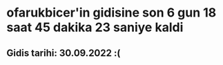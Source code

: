 # ofarukbicer'in gidisine son 6 gun 18 saat 45 dakika 23 saniye kaldi

## Gidis tarihi: 30.09.2022 :(